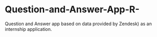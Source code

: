# Question-and-Answer-App-R-
Question and Answer app based on data provided by Zendesk) as an internship application.
